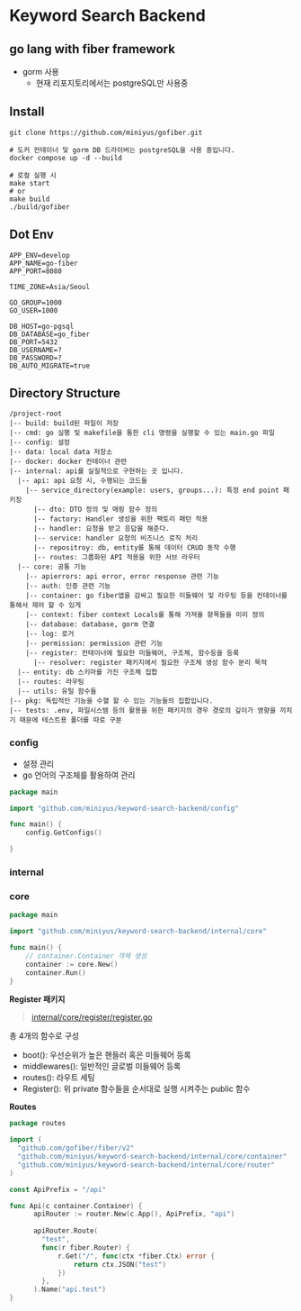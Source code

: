 # Keyword Search Backend

## go lang with fiber framework

- gorm 사용
    - 현재 리포지토리에서는 postgreSQL만 사용중

## Install

```shell
git clone https://github.com/miniyus/gofiber.git

# 도커 컨테이너 및 gorm DB 드라이버는 postgreSQL을 사용 중입니다.
docker compose up -d --build 

# 로컬 실행 시
make start
# or
make build
./build/gofiber
```

## Dot Env

```shell
APP_ENV=develop
APP_NAME=go-fiber
APP_PORT=8080

TIME_ZONE=Asia/Seoul

GO_GROUP=1000
GO_USER=1000

DB_HOST=go-pgsql
DB_DATABASE=go_fiber
DB_PORT=5432
DB_USERNAME=?
DB_PASSWORD=?
DB_AUTO_MIGRATE=true

```

## Directory Structure

```shell
/project-root
|-- build: build된 파일이 저장
|-- cmd: go 실행 및 makefile을 통한 cli 명령을 실행할 수 있는 main.go 파일
|-- config: 설정
|-- data: local data 저장소
|-- docker: docker 컨테이너 관련
|-- internal: api를 실질적으로 구현하는 곳 입니다.
  |-- api: api 요청 시, 수행되는 코드들
    |-- service_directory(example: users, groups...): 특정 end point 패키징
      |-- dto: DTO 정의 및 매핑 함수 정의
      |-- factory: Handler 생성을 위한 팩토리 패턴 적용
      |-- handler: 요청을 받고 응답을 해준다.
      |-- service: handler 요청의 비즈니스 로직 처리
      |-- repositroy: db, entity를 통해 데이터 CRUD 동작 수행
      |-- routes: 그룹화된 API 적용을 위한 서브 라우터
  |-- core: 공통 기능
    |-- apierrors: api error, error response 관련 기능
    |-- auth: 인증 관련 기능
    |-- container: go fiber앱을 감싸고 필요한 미들웨어 및 라우팅 등을 컨테이너를 통해서 제어 할 수 있게
    |-- context: fiber context Locals를 통해 가져올 항목들을 미리 정의
    |-- database: database, gorm 연결
    |-- log: 로거
    |-- permission: permission 관련 기능
    |-- register: 컨테이너에 필요한 미들웨어, 구조체, 함수등을 등록
      |-- resolver: register 패키지에서 필요한 구조체 생성 함수 분리 목적
  |-- entity: db 스키마를 가진 구조체 집합
  |-- routes: 라우팅
  |-- utils: 유틸 함수들
|-- pkg: 독립적인 기능을 수핼 할 수 있는 기능들의 집합입니다.
|-- tests: .env, 파일시스템 등의 활용을 위한 패키지의 경우 경로의 깊이가 영향을 끼치기 때문에 테스트용 폴더를 따로 구분 
```

### config

- 설정 관리
- go 언어의 구조체를 활용하여 관리

```go
package main

import "github.com/miniyus/keyword-search-backend/config"

func main() {
	config.GetConfigs()

}

```

### internal

### core

```go
package main

import "github.com/miniyus/keyword-search-backend/internal/core"

func main() {
	// container.Container 객체 생성
	container := core.New()
	container.Run()
}

```

**Register 패키지**
> [internal/core/register/register.go](internal/core/register/register.go)

총 4개의 함수로 구성

- boot(): 우선순위가 높은 핸들러 혹은 미들웨어 등록
- middlewares(): 일반적인 글로벌 미들웨어 등록
- routes(): 라우트 세팅
- Register(): 위 private 함수들을 순서대로 실행 시켜주는 public 함수

**Routes**

```go
package routes

import (
  "github.com/gofiber/fiber/v2"
  "github.com/miniyus/keyword-search-backend/internal/core/container"
  "github.com/miniyus/keyword-search-backend/internal/core/router"
)

const ApiPrefix = "/api"

func Api(c container.Container) {
      apiRouter := router.New(c.App(), ApiPrefix, "api")
	  
      apiRouter.Route(
		"test", 
		func(r fiber.Router) {
			r.Get("/", func(ctx *fiber.Ctx) error {
				return ctx.JSON("test")
			})
		}, 
      ).Name("api.test")
}

```
